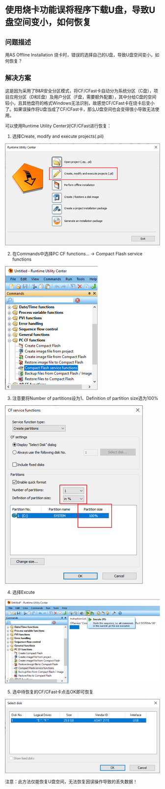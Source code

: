 # 使用烧卡功能误将程序下载U盘，导致U盘空间变小，如何恢复
## 问题描述
用AS Offline Installation 烧卡时，错误的选择自己的U盘，导致U盘空间变小，如何恢复？

## 解决方案
这是因为采用了B&R安全分区模式，将CF/CFast卡自动分为系统分区（C盘），项目应用分区（D和E盘）及用户分区（F盘，需要额外配置），其中分给C盘的空间较小，且其他盘符的格式Windows无法识别，故感觉CF/CFast卡在烧卡后变小了。如果误操作将U盘当成了CF/CFast卡，那么U盘空间也会变得很小导致无法使用。

可以使用Runtime Utility Center对CF/CFast进行恢复：

1. 选择Create, modify and execute projects(.pil)

![Img](./FILES/039使用烧卡功能误将程序下载U盘，导致U盘空间变小，如何恢复.md/img-20220620103354.png)



2. 在Commands中选择PC CF functions... -> Compact Flash service functions

![Img](./FILES/039使用烧卡功能误将程序下载U盘，导致U盘空间变小，如何恢复.md/img-20220620103404.png)



3. 注意要将Number of partitions设为1、Definition of partition size选为100%

![Img](./FILES/039使用烧卡功能误将程序下载U盘，导致U盘空间变小，如何恢复.md/img-20220620103411.png)



4. 选择Excute

![Img](./FILES/039使用烧卡功能误将程序下载U盘，导致U盘空间变小，如何恢复.md/img-20220620103417.png)



5. 选中待恢复的CF/CFast卡点击OK即可恢复

![Img](./FILES/039使用烧卡功能误将程序下载U盘，导致U盘空间变小，如何恢复.md/img-20220620103425.png)




注意：此方法仅能恢复U盘空间，无法恢复因误操作导致的丢失数据！